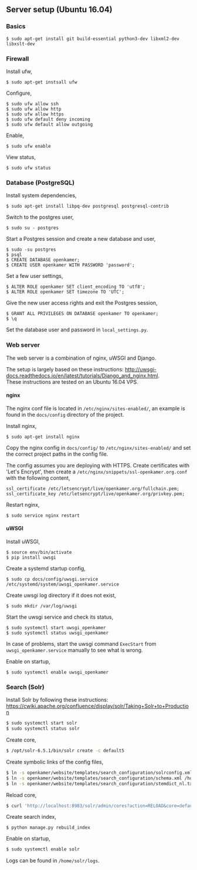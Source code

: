 ## Server setup (Ubuntu 16.04)

### Basics

```
$ sudo apt-get install git build-essential python3-dev libxml2-dev libxslt-dev
```

### Firewall

Install ufw,
```
$ sudo apt-get instsall ufw
```

Configure,
```
$ sudo ufw allow ssh
$ sudo ufw allow http
$ sudo ufw allow https
$ sudo ufw default deny incoming
$ sudo ufw default allow outgoing
```

Enable,
```
$ sudo ufw enable
```

View status,
```
$ sudo ufw status
```

### Database (PostgreSQL)
Install system dependencies,
```
$ sudo apt-get install libpq-dev postgresql postgresql-contrib
```

Switch to the postgres user,
```
$ sudo su - postgres
```

Start a Postgres session and create a new database and user,
```
$ sudo -su postgres
$ psql
$ CREATE DATABASE openkamer;
$ CREATE USER openkamer WITH PASSWORD 'password';
```

Set a few user settings,
```
$ ALTER ROLE openkamer SET client_encoding TO 'utf8';
$ ALTER ROLE openkamer SET timezone TO 'UTC';
```

Give the new user access rights and exit the Postgres session,
```
$ GRANT ALL PRIVILEGES ON DATABASE openkamer TO openkamer;
$ \q
```

Set the database user and password in `local_settings.py`.

### Web server
The web server is a combination of nginx, uWSGI and Django.

The setup is largely based on these instructions: http://uwsgi-docs.readthedocs.io/en/latest/tutorials/Django_and_nginx.html.  
These instructions are tested on an Ubuntu 16.04 VPS.

#### nginx
The nginx conf file is located in `/etc/nginx/sites-enabled/`, an example is found in the `docs/config` directory of the project.

Install nginx,
```
$ sudo apt-get install nginx
```
Copy the nginx config in `docs/config/` to `/etc/nginx/sites-enabled/` and set the correct project paths in the config file.

The config assumes you are deploying with HTTPS. 
Create certificates with 'Let's Encrypt', then create a `/etc/nginx/snippets/ssl-openkamer.org.conf` with the following content,
```
ssl_certificate /etc/letsencrypt/live/openkamer.org/fullchain.pem;
ssl_certificate_key /etc/letsencrypt/live/openkamer.org/privkey.pem;
```

Restart nginx,
```
$ sudo service nginx restart
```

#### uWSGI
Install uWSGI,
```
$ source env/bin/activate
$ pip install uwsgi
```

Create a systemd startup config,
```
$ sudo cp docs/config/uwsgi.service /etc/systemd/system/uwsgi_openkamer.service
```

Create uwsgi log directory if it does not exist,
```
$ sudo mkdir /var/log/uwsgi
```

Start the uwsgi service and check its status,
```
$ sudo systemctl start uwsgi_openkamer
$ sudo systemctl status uwsgi_openkamer
```
In case of problems, start the uwsgi command `ExecStart` from `uwsgi_openkamer.service` manually to see what is wrong.

Enable on startup,
```
$ sudo systemctl enable uwsgi_openkamer
```

### Search (Solr)

Install Solr by following these instructions: https://cwiki.apache.org/confluence/display/solr/Taking+Solr+to+Production

```bash
$ sudo systemctl start solr
$ sudo systemctl status solr
```

Create core,
```bash
$ /opt/solr-6.5.1/bin/solr create -c default5
```

Create symbolic links of the config files,
```bash
$ ln -s openkamer/website/templates/search_configuration/solrconfig.xml /home/solr/data/default5/conf/solrconfig.xml
$ ln -s openkamer/website/templates/search_configuration/schema.xml /home/solr/data/default5/conf/schema.xml
$ ln -s openkamer/website/templates/search_configuration/stemdict_nl.txt /home/solr/data/default5/conf/stemdict_nl.txt
```

Reload core,
```bash
$ curl 'http://localhost:8983/solr/admin/cores?action=RELOAD&core=default5&wt=json&indent=true'
```

Create search index,
```
$ python manage.py rebuild_index
```

Enable on startup,

```bash
$ sudo systemctl enable solr
```

Logs can be found in `/home/solr/logs`.